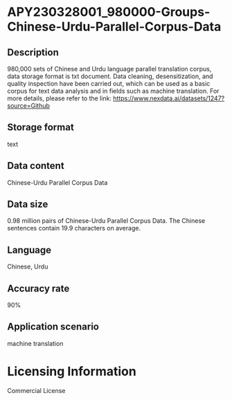 # APY230328001_980000-Groups-Chinese-Urdu-Parallel-Corpus-Data

## Description
980,000 sets of Chinese and Urdu language parallel translation corpus, data storage format is txt document. Data cleaning, desensitization, and quality inspection have been carried out, which can be used as a basic corpus for text data analysis and in fields such as machine translation.
For more details, please refer to the link: https://www.nexdata.ai/datasets/1247?source=Github


## Storage format
text
## Data content
Chinese-Urdu Parallel Corpus Data
## Data size
0.98 million pairs of Chinese-Urdu Parallel Corpus Data. The Chinese sentences contain 19.9 characters on average.
## Language
Chinese, Urdu
## Accuracy rate
90%
## Application scenario
machine translation
# Licensing Information
Commercial License
